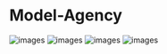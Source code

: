 # Model-Agency

![images](https://drive.google.com/uc?export=view&id=1xOF_v1cOGcr2iVjS5uAnnMU7Quo56cHe)
![images](https://drive.google.com/uc?export=view&id=1604SifWxkg2kz2_bh2cd0TAB89D5Ebyf)
![images](https://drive.google.com/uc?export=view&id=16Mjmh_CsuLGn1G70g5KQprIEjbNVKsId)
![images](https://drive.google.com/uc?export=view&id=1NULWkes2vy7Uidzq3ijhslnFsL7gtg2i)
